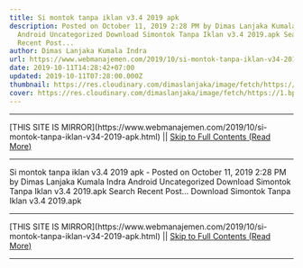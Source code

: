 ```yaml
---
title: Si montok tanpa iklan v3.4 2019 apk
description: Posted on October 11, 2019 2:28 PM by Dimas Lanjaka Kumala Indra
  Android Uncategorized Download Simontok Tanpa Iklan v3.4 2019.apk Search
  Recent Post...
author: Dimas Lanjaka Kumala Indra
url: https://www.webmanajemen.com/2019/10/si-montok-tanpa-iklan-v34-2019-apk.html
date: 2019-10-11T14:28:42+07:00
updated: 2019-10-11T07:28:00.000Z
thumbnail: https://res.cloudinary.com/dimaslanjaka/image/fetch/https://1.bp.blogspot.com/-vUXS2dpqfgo/XW5OxR98EyI/AAAAAAAAHW0/4j-djiD7fDgHchVIL8SNdn_O2OV9k057QCLcBGAs/s1600/images.png
cover: https://res.cloudinary.com/dimaslanjaka/image/fetch/https://1.bp.blogspot.com/-vUXS2dpqfgo/XW5OxR98EyI/AAAAAAAAHW0/4j-djiD7fDgHchVIL8SNdn_O2OV9k057QCLcBGAs/s1600/images.png
---
```


<hr/> [THIS SITE IS MIRROR](https://www.webmanajemen.com/2019/10/si-montok-tanpa-iklan-v34-2019-apk.html) || <a href="https://www.webmanajemen.com/2019/10/si-montok-tanpa-iklan-v34-2019-apk.html" rel="follow" class="button" id="read-more">Skip to Full Contents (Read More)</a> <hr/> Si montok tanpa iklan v3.4 2019 apk - Posted on October 11, 2019 2:28 PM by Dimas Lanjaka Kumala Indra Android Uncategorized Download Simontok Tanpa Iklan v3.4 2019.apk Search Recent Post... Download Simontok Tanpa Iklan v3.4 2019.apk <hr/> [THIS SITE IS MIRROR](https://www.webmanajemen.com/2019/10/si-montok-tanpa-iklan-v34-2019-apk.html) || <a href="https://www.webmanajemen.com/2019/10/si-montok-tanpa-iklan-v34-2019-apk.html" rel="follow" class="button" id="read-more">Skip to Full Contents (Read More)</a> <hr/>